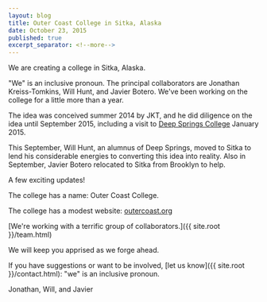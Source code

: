 ```yaml
---
layout: blog
title: Outer Coast College in Sitka, Alaska
date: October 23, 2015
published: true
excerpt_separator: <!--more-->
---
```


We are creating a college in Sitka, Alaska.

"We" is an inclusive pronoun. The principal collaborators are Jonathan Kreiss-Tomkins, Will Hunt, and Javier Botero. We've been working on the college for a little more than a year.

<!--more-->

The idea was conceived summer 2014 by JKT, and he did diligence on the idea until September 2015, including a visit to [Deep Springs College](http://www.vanityfair.com/news/2004/06/deep-springs-college200406) January 2015.

This September, Will Hunt, an alumnus of Deep Springs, moved to Sitka to lend his considerable energies to converting this idea into reality. Also in September, Javier Botero relocated to Sitka from Brooklyn to help.

A few exciting updates!

The college has a name: Outer Coast College.

The college has a modest website: [outercoast.org](http://outercoast.org)

[We're working with a terrific group of collaborators.]({{ site.root }}/team.html)

We will keep you apprised as we forge ahead.

If you have suggestions or want to be involved, [let us know]({{ site.root }}/contact.html): "we" is an inclusive pronoun.

Jonathan, Will, and Javier
